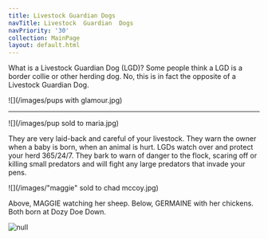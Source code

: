 ```yaml
---
title: Livestock Guardian Dogs
navTitle: Livestock  Guardian  Dogs
navPriority: '30'
collection: MainPage
layout: default.html
---
```

What is a Livestock Guardian Dog (LGD)?    Some people think a LGD is a border collie or other herding dog.  No, this is in fact the opposite of a Livestock Guardian Dog.

![](/images/pups with glamour.jpg)

<hr />

![](/images/pup sold to maria.jpg)

They are very laid-back and careful of your livestock. They warn the owner when a baby is born, when an animal is hurt.   LGDs watch over and protect your herd 365/24/7. They bark to warn of danger to the flock, scaring off or killing small predators and will fight any large predators that invade your pens.  

![](/images/"maggie" sold to chad mccoy.jpg)

Above, MAGGIE watching her sheep. Below, GERMAINE with her chickens. Both born at Dozy Doe Down.

![null](/images/23022118_10214630361583454_1629941011_n.jpg)
